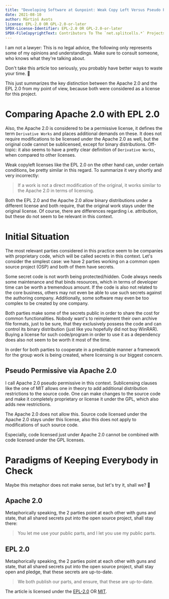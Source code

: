 ```yaml
---
title: "Developing Software at Gunpoint: Weak Copy Left Versus Pseudo Permissive"
date: 2021-08-10
author: Mārtiņš Avots
license: EPL-2.0 OR GPL-2.0-or-later
SPDX-License-Identifier: EPL-2.0 OR GPL-2.0-or-later
SPDX-FileCopyrightText: Contributors To The `net.splitcells.*` Projects
---
```

I am not a lawyer: This is no legal advice,
the following only represents some of my opinions and understandings.
Make sure to consult someone, who knows what they're talking about.

Don't take this article too seriously,
you probably have better ways to waste your time. 🍺

This just summarizes the key distinction between the Apache 2.0 and the EPL 2.0
from my point of view,
because both were considered as a license for this project.
# Comparing Apache 2.0 with EPL 2.0
Also, the Apache 2.0 is considered to be a permissive license,
it defines the term `Derivative Works` and places additional demands on these.
It does not require modifications to be licensed under the Apache 2.0 as well,
but the original code cannot be sublicensed, except for binary distributions.
Off-topic: it also seems to have a pretty clear definition of
`Derivative Works`, when compared to other licenses.

Weak copyleft licenses like the EPL 2.0 on the other hand can, under certain
conditions, be pretty similar in this regard.
To summarize it very shortly and very incorrectly:
> If a work is not a direct modification of the original, it works similar to
> the Apache 2.0 in terms of licensing.

Both the EPL 2.0 and the Apache 2.0 allow binary distributions under a different
license and both require, that the original work stays under the original
license.
Of course, there are differences regarding i.e. attribution,
but these do not seem to be relevant in this context.
# Initial Situation
The most relevant parties considered in this practice seem to be companies
with proprietary code, which will be called secrets in this context.
Let's consider the simplest case:
we have 2 parties working on a common open source project (OSP) and both of them
have secrets.

Some secret code is not worth being protected/hidden.
Code always needs some maintenance and that binds resources, which in terms
of developer time can be worth a tremendous amount.
If the code is also not related to the core business, others may not even be
able to use such secrets against the authoring company.
Additionally, some software may even be too complex to be created by one
company.

Both parties make some of the secrets public in order to share the cost for
common functionalities.
Nobody want's to reimplement their own archive file formats,
just to be sure, that they exclusively possess the code and can control
its binary distribution (just like you hopefully did not buy WinRAR).
Buying a license for such code/program in order to use it as a dependency does
also not seem to be worth it most of the time.

In order for both parties to cooperate in a predictable manner a framework
for the group work is being created, where licensing is our biggest concern.
## Pseudo Permissive via Apache 2.0
I call Apache 2.0 pseudo permissive in this context.
Sublicensing clauses like the one
of MIT allows one in theory to add additional distribution restrictions to the
source code. One can make changes to the source code and make it completely
proprietary or license it under the GPL, which also adds new restrictions.

The Apache 2.0 does not allow this.
Source code licensed under the Apache 2.0 stays under this license,
also this does not apply to modifications of such source code.

Especially, code licensed just under Apache 2.0 cannot be combined with code
licensed under the GPL licenses.
# Paradigms of Keeping Everybody in Check
Maybe this metaphor does not make sense, but let's try it, shall we? 🤪
## Apache 2.0
Metaphorically speaking, the 2 parties point at each other with guns and state,
that all shared secrets put into the open source project,
shall stay there:
> You let me use your public parts, and I let you use my public parts.
## EPL 2.0
Metaphorically speaking, the 2 parties point at each other with guns and state,
that all shared secrets put into the open source project,
shall stay open and pledge, that these secrets are up-to-date.
> We both publish our parts, and ensure, that these are up-to-date.

The article is licensed under the [EPL-2.0](http://splitcells.net/net/splitcells/network/legal/licenses/EPL-2.0.txt)
OR [MIT](http://splitcells.net/net/splitcells/network/legal/licenses/MIT.txt).